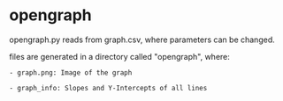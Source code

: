 # opengraph
opengraph.py reads from graph.csv, where parameters can be changed.

files are generated in a directory called "opengraph", where:

    - graph.png: Image of the graph
    
    - graph_info: Slopes and Y-Intercepts of all lines
